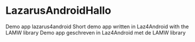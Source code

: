 # LazarusAndroidHallo
Demo app lazarus4android
Short demo app written in Laz4Android with the LAMW library
Demo app geschreven in Laz4Android met de LAMW library

